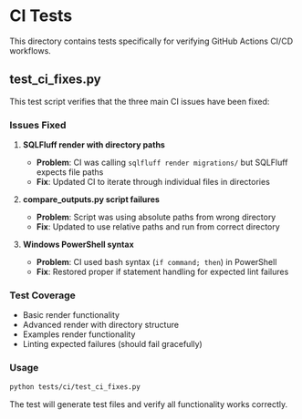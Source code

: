 # CI Tests

This directory contains tests specifically for verifying GitHub Actions CI/CD workflows.

## test_ci_fixes.py

This test script verifies that the three main CI issues have been fixed:

### Issues Fixed

1. **SQLFluff render with directory paths**
   - **Problem**: CI was calling `sqlfluff render migrations/` but SQLFluff expects file paths
   - **Fix**: Updated CI to iterate through individual files in directories

2. **compare_outputs.py script failures**
   - **Problem**: Script was using absolute paths from wrong directory
   - **Fix**: Updated to use relative paths and run from correct directory

3. **Windows PowerShell syntax**
   - **Problem**: CI used bash syntax (`if command; then`) in PowerShell
   - **Fix**: Restored proper if statement handling for expected lint failures

### Test Coverage

- Basic render functionality
- Advanced render with directory structure
- Examples render functionality
- Linting expected failures (should fail gracefully)

### Usage

```bash
python tests/ci/test_ci_fixes.py
```

The test will generate test files and verify all functionality works correctly.
